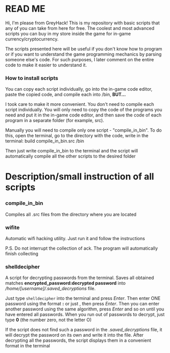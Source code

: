 # READ ME

Hi, I'm please from GreyHack! This is my repository with basic scripts that any of you can take from here for free. The coolest and most advanced scripts you can buy in my store inside the game for in-game currency/cryptocurrency.

The scripts presented here will be useful if you don't know how to program or if you want to understand the game programming mechanics by parsing someone else's code. For such purposes, I later comment on the entire code to make it easier to understand it.

### How to install scripts

You can copy each script individually, go into the in-game code editor, paste the copied code, and compile each into /bin,  __BUT...__ 

I took care to make it more convenient. You don't need to compile each script individually. You will only need to copy the code of the programs you need and put it in the in-game code editor, and then save the code of each program in a separate folder (for example, src).

Manually you will need to compile only one script - "compile_in_bin". To do this, open the terminal, go to the directory with the code, write in the terminal: build compile_in_bin.src /bin

Then just write compile_in_bin to the terminal and the script will automatically compile all the other scripts to the desired folder

# Description/small instruction of all scripts

### compile_in_bin
Compiles all .src files from the directory where you are located

### wifite
Automatic wifi hacking utility. Just run it and follow the instructions

P.S. Do not interrupt the collection of ack. The program will automatically finish collecting

### shelldecipher

A script for decrypting passwords from the terminal. Saves all obtained matches **encrypted_password:decrypted password** into */home/[username]/.saved_decryptions* file. 

Just type `shelldecipher` into the terminal and press *Enter*. Then enter ONE password using the format **<login>:<encrypted password>** or just **<encrypted password>**, then press *Enter*. Then you can enter another password using the same algorithm, press *Enter* and so on until you have entered all passwords. When you run out of passwords to decrypt, just type **0** (the number zero, not the letter O)

If the script does not find such a password in the *.saved_decryptions* file, it will decrypt the password on its own and write it into the file. After decrypting all the passwords, the script displays them in a convenient format in the terminal
